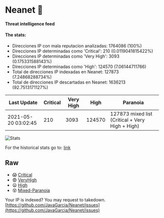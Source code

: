 # Neanet :hocho:
#### Threat intelligence feed
#### The stats:

- Direcciones IP con mala reputacion analizadas: 1764086 (100%)
- Direcciones IP determinadas como 'Critical':  210 (0.0119041815422%)
- Direcciones IP determinadas como 'Very High':  3093 (0.175331588143%)
- Direcciones IP determinadas como 'High':  124570 (7.06144711766)
- Total de direcciones IP indexadas en Neanet:  127873 (7.24868288734%)
- Total de direcciones IP descartadas en Neanet:  1636213 (92.7513171127%)

| Last Update | Critical | Very High | High | Paranoia |
| --- | --- | --- | --- | --- |
| 2021-05-20 03:02:45 | 210 | 3093 | 124570 | 127873 mixed list (Critical + Very High + High)|

![Stats](https://docs.google.com/spreadsheets/d/e/2PACX-1vSnaNMIXVabIpDJjufMlzH7poXnshF3mgd8Is1g9ytUEzVsP5my4Trn8f-xkoLLQ38xpL3HtmUexLo6/pubchart?oid=501124687&format=image)

For the historical stats go to: [link](/stats.csv)
## Raw
- :scream: [Critical](https://raw.githubusercontent.com/JavaGarcia/Neanet/master/blacklists/neanet_critical.txt)
- :fearful: [VeryHigh](https://raw.githubusercontent.com/JavaGarcia/Neanet/master/blacklists/neanet_veryHigh.txtt)
- :frowning: [High](https://raw.githubusercontent.com/JavaGarcia/Neanet/master/blacklists/neanet_high.txt)
- :dizzy_face: [Mixed-Paranoia](https://raw.githubusercontent.com/JavaGarcia/Neanet/master/blacklists/neanet_all.txt)


Your IP is indexed? You may request to takedown. [https://github.com/JavaGarcia/Neanet/issues](https://github.com/JavaGarcia/Neanet/issues)




























































































































































































































































































































































































































































































































































































































































































































































































































































































































































































































































































































































































































































































































































































































































































































































































































































































































































































































































































































































































































































































































































































































































































































































































































































































































































































































































































































































































































































































































































































































































































































































































































































































































































































































































































































































































































































































































































































































































































































































































































































































































































































































































































































































































































































































































































































































































































































































































































































































































































































































































































































































































































































































































































































































































































































































































































































































































































































































































































































































































































































































































































































































































































































































































































































































































































































































































































